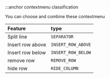:::anchor contextmenu classification

You can choose and combine these contextmenu

| Feature          | type               |
| :--------------- | :----------------- |
| Split line       | `SEPARATOR`        |
| Insert row above | `INSERT_ROW_ABOVE` |
| Insert row below | `INSERT_ROW_BELOW` |
| remove row       | `REMOVE_ROW`       |
| hide row         | `HIDE_COLUMN`      |
